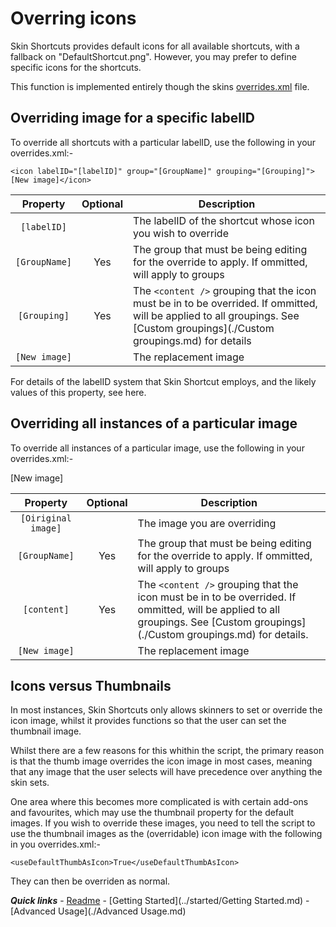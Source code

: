 # Overring icons

Skin Shortcuts provides default icons for all available shortcuts, with a fallback on "DefaultShortcut.png". However, you may prefer to define specific icons for the shortcuts.

This function is implemented entirely though the skins [overrides.xml](./overrides.md) file.

## Overriding image for a specific labelID

To override all shortcuts with a particular labelID, use the following in your overrides.xml:-

`<icon labelID="[labelID]" group="[GroupName]" grouping="[Grouping]">[New image]</icon>`

| Property | Optional | Description |
| :------: | :------: | ----------- |
| `[labelID]` |  | The labelID of the shortcut whose icon you wish to override |
| `[GroupName]` | Yes | The group that must be being editing for the override to apply. If ommitted, will apply to groups |
| `[Grouping]` | Yes | The `<content />` grouping that the icon must be in to be overrided. If ommitted, will be applied to all groupings. See [Custom groupings](./Custom groupings.md) for details |
| `[New image]` | | The replacement image |

For details of the labelID system that Skin Shortcut employs, and the likely values of this property, see here.

## Overriding all instances of a particular image

To override all instances of a particular image, use the following in your overrides.xml:-

<icon image="[Original image]" group="[GroupName]" grouping="[Grouping]">[New image]</icon>

| Property | Optional | Description |
| :------: | :------: | ----------- |
| `[Oiriginal image]` |  | The image you are overriding |
| `[GroupName]` | Yes | The group that must be being editing for the override to apply. If ommitted, will apply to groups |
| `[content]` | Yes | The `<content />` grouping that the icon must be in to be overrided. If ommitted, will be applied to all groupings. See [Custom groupings](./Custom groupings.md) for details. |
| `[New image]` |  | The replacement image |

## Icons versus Thumbnails

In most instances, Skin Shortcuts only allows skinners to set or override the icon image, whilst it provides functions so that the user can set the thumbnail image.

Whilst there are a few reasons for this whithin the script, the primary reason is that the thumb image overrides the icon image in most cases, meaning that any image that the user selects will have precedence over anything the skin sets.

One area where this becomes more complicated is with certain add-ons and favourites, which may use the thumbnail property for the default images. If you wish to override these images, you need to tell the script to use the thumbnail images as the (overridable) icon image with the following in you overrides.xml:-

`<useDefaultThumbAsIcon>True</useDefaultThumbAsIcon>`

They can then be overriden as normal.

***Quick links*** - [Readme](../../../README.md) - [Getting Started](../started/Getting Started.md) - [Advanced Usage](./Advanced Usage.md)
